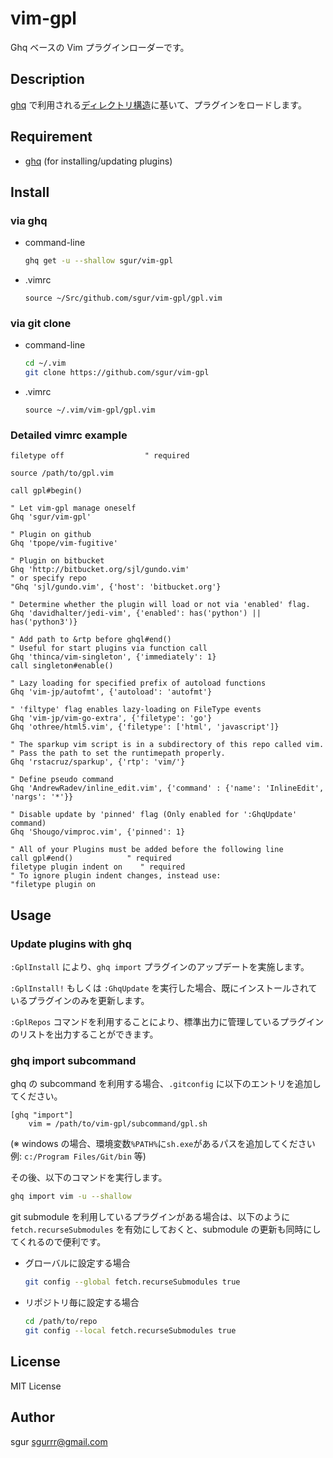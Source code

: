 vim-gpl
========

Ghq ベースの Vim プラグインローダーです。

Description
-----------

[ghq](https://github.com/motemen/ghq) で利用される[ディレクトリ構造](https://github.com/motemen/ghq#directory-structures)に基いて、プラグインをロードします。

Requirement
-----------

- [ghq](https://github.com/motemen/ghq) (for installing/updating plugins)

Install
-------

### via ghq

- command-line

  ```sh
  ghq get -u --shallow sgur/vim-gpl
  ```

- .vimrc

  ```vim
  source ~/Src/github.com/sgur/vim-gpl/gpl.vim
  ```

### via git clone

- command-line

  ```sh
  cd ~/.vim
  git clone https://github.com/sgur/vim-gpl
  ```
- .vimrc

  ```vim
  source ~/.vim/vim-gpl/gpl.vim
  ```

### Detailed vimrc example

```vim
filetype off                  " required

source /path/to/gpl.vim

call gpl#begin()

" Let vim-gpl manage oneself
Ghq 'sgur/vim-gpl'

" Plugin on github
Ghq 'tpope/vim-fugitive'

" Plugin on bitbucket
Ghq 'http://bitbucket.org/sjl/gundo.vim'
" or specify repo
"Ghq 'sjl/gundo.vim', {'host': 'bitbucket.org'}

" Determine whether the plugin will load or not via 'enabled' flag.
Ghq 'davidhalter/jedi-vim', {'enabled': has('python') || has('python3')}

" Add path to &rtp before ghql#end()
" Useful for start plugins via function call
Ghq 'thinca/vim-singleton', {'immediately': 1}
call singleton#enable()

" Lazy loading for specified prefix of autoload functions
Ghq 'vim-jp/autofmt', {'autoload': 'autofmt'}

" 'filtype' flag enables lazy-loading on FileType events
Ghq 'vim-jp/vim-go-extra', {'filetype': 'go'}
Ghq 'othree/html5.vim', {'filetype': ['html', 'javascript']}

" The sparkup vim script is in a subdirectory of this repo called vim.
" Pass the path to set the runtimepath properly.
Ghq 'rstacruz/sparkup', {'rtp': 'vim/'}

" Define pseudo command
Ghq 'AndrewRadev/inline_edit.vim', {'command' : {'name': 'InlineEdit', 'nargs': '*'}}

" Disable update by 'pinned' flag (Only enabled for ':GhqUpdate' command)
Ghq 'Shougo/vimproc.vim', {'pinned': 1}

" All of your Plugins must be added before the following line
call gpl#end()            " required
filetype plugin indent on    " required
" To ignore plugin indent changes, instead use:
"filetype plugin on
```

Usage
-----

### Update plugins with ghq

`:GplInstall` により、`ghq import` プラグインのアップデートを実施します。

`:GplInstall!` もしくは `:GhqUpdate` を実行した場合、既にインストールされているプラグインのみを更新します。

`:GplRepos` コマンドを利用することにより、標準出力に管理しているプラグインのリストを出力することができます。

### ghq import subcommand

ghq の subcommand を利用する場合、`.gitconfig` に以下のエントリを追加してください。

```
[ghq "import"]
	vim = /path/to/vim-gpl/subcommand/gpl.sh
```
(※ windows の場合、環境変数`%PATH%`に`sh.exe`があるパスを追加してください 例: `c:/Program Files/Git/bin` 等)

その後、以下のコマンドを実行します。

```sh
ghq import vim -u --shallow
```

git submodule を利用しているプラグインがある場合は、以下のように `fetch.recurseSubmodules` を有効にしておくと、submodule の更新も同時にしてくれるので便利です。

* グローバルに設定する場合

  ```sh
  git config --global fetch.recurseSubmodules true
  ```

* リポジトリ毎に設定する場合

  ```sh
  cd /path/to/repo
  git config --local fetch.recurseSubmodules true
  ```

License
-------

MIT License

Author
------

sgur <sgurrr@gmail.com>
